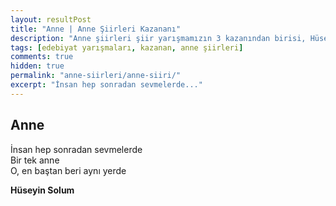 ```yaml
---
layout: resultPost
title: "Anne | Anne Şiirleri Kazananı"
description: "Anne şiirleri şiir yarışmamızın 3 kazanından birisi, Hüseyin Solum'un Anne şiiri"
tags: [edebiyat yarışmaları, kazanan, anne şiirleri]
comments: true
hidden: true
permalink: "anne-siirleri/anne-siiri/"
excerpt: "İnsan hep sonradan sevmelerde..."
---
```


## Anne
İnsan hep sonradan sevmelerde  
Bir tek anne  
O, en baştan beri aynı yerde  

**Hüseyin Solum**
